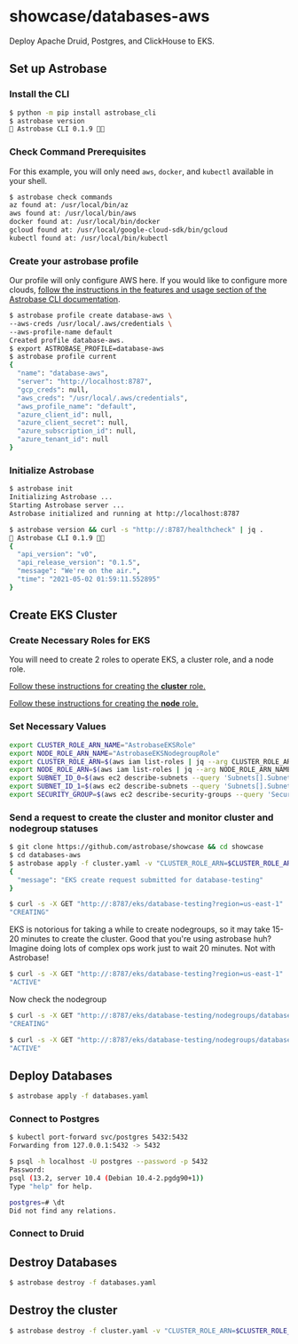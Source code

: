 # showcase/databases-aws

Deploy Apache Druid, Postgres, and ClickHouse to EKS.

## Set up Astrobase

### Install the CLI

```sh
$ python -m pip install astrobase_cli
$ astrobase version
🚀 Astrobase CLI 0.1.9 🧑‍🚀
```

### Check Command Prerequisites

For this example, you will only need `aws`, `docker`, and `kubectl` available in your shell.

```sh
$ astrobase check commands
az found at: /usr/local/bin/az
aws found at: /usr/local/bin/aws
docker found at: /usr/local/bin/docker
gcloud found at: /usr/local/google-cloud-sdk/bin/gcloud
kubectl found at: /usr/local/bin/kubectl
```

### Create your astrobase profile

Our profile will only configure AWS here. If you would like to configure more clouds, [follow the instructions in the features and usage section of the Astrobase CLI documentation](https://github.com/astrobase/cli/blob/master/README.md#features-and-usage).

```sh
$ astrobase profile create database-aws \
--aws-creds /usr/local/.aws/credentials \
--aws-profile-name default
Created profile database-aws.
$ export ASTROBASE_PROFILE=database-aws
$ astrobase profile current
{
  "name": "database-aws",
  "server": "http://localhost:8787",
  "gcp_creds": null,
  "aws_creds": "/usr/local/.aws/credentials",
  "aws_profile_name": "default",
  "azure_client_id": null,
  "azure_client_secret": null,
  "azure_subscription_id": null,
  "azure_tenant_id": null
}
```

### Initialize Astrobase

```sh
$ astrobase init
Initializing Astrobase ...
Starting Astrobase server ...
Astrobase initialized and running at http://localhost:8787
```

```sh
$ astrobase version && curl -s "http://:8787/healthcheck" | jq .
🚀 Astrobase CLI 0.1.9 🧑‍🚀
{
  "api_version": "v0",
  "api_release_version": "0.1.5",
  "message": "We're on the air.",
  "time": "2021-05-02 01:59:11.552895"
}
```

## Create EKS Cluster

### Create Necessary Roles for EKS

You will need to create 2 roles to operate EKS, a cluster role, and a node role.

[Follow these instructions for creating the __cluster__ role.](https://github.com/astrobase/cli#cluster_role_arn)

[Follow these instructions for creating the __node__ role.](https://github.com/astrobase/cli#node_role_arn)

### Set Necessary Values

```sh
export CLUSTER_ROLE_ARN_NAME="AstrobaseEKSRole"
export NODE_ROLE_ARN_NAME="AstrobaseEKSNodegroupRole"
export CLUSTER_ROLE_ARN=$(aws iam list-roles | jq --arg CLUSTER_ROLE_ARN_NAME "$CLUSTER_ROLE_ARN_NAME" -r '.Roles[] | select(.RoleName == $CLUSTER_ROLE_ARN_NAME) | .Arn')
export NODE_ROLE_ARN=$(aws iam list-roles | jq --arg NODE_ROLE_ARN_NAME "$NODE_ROLE_ARN_NAME" -r '.Roles[] | select(.RoleName == $NODE_ROLE_ARN_NAME) | .Arn')
export SUBNET_ID_0=$(aws ec2 describe-subnets --query 'Subnets[].SubnetId[]' | jq -r '.[0]')
export SUBNET_ID_1=$(aws ec2 describe-subnets --query 'Subnets[].SubnetId[]' | jq -r '.[1]')
export SECURITY_GROUP=$(aws ec2 describe-security-groups --query 'SecurityGroups[].GroupId' | jq -r '.[0]')
```

### Send a request to create the cluster and monitor cluster and nodegroup statuses

```sh
$ git clone https://github.com/astrobase/showcase && cd showcase
$ cd databases-aws
$ astrobase apply -f cluster.yaml -v "CLUSTER_ROLE_ARN=$CLUSTER_ROLE_ARN NODE_ROLE_ARN=$NODE_ROLE_ARN SUBNET_ID_0=$SUBNET_ID_0 SUBNET_ID_1=$SUBNET_ID_1 SECURITY_GROUP=$SECURITY_GROUP"
{
  "message": "EKS create request submitted for database-testing"
}
```

```sh
$ curl -s -X GET "http://:8787/eks/database-testing?region=us-east-1" | jq '.cluster.status'
"CREATING"
```

EKS is notorious for taking a while to create nodegroups, so it may take 15-20 minutes to create the cluster. Good that you're using astrobase huh? Imagine doing lots of complex ops work just to wait 20 minutes. Not with Astrobase!

```sh
$ curl -s -X GET "http://:8787/eks/database-testing?region=us-east-1" | jq '.cluster.status'
"ACTIVE"
```

Now check the nodegroup

```sh
$ curl -s -X GET "http://:8787/eks/database-testing/nodegroups/database-testing?region=us-east-1" | jq '.nodegroup.status'
"CREATING"
```

```sh
$ curl -s -X GET "http://:8787/eks/database-testing/nodegroups/database-testing?region=us-east-1" | jq '.nodegroup.status'
"ACTIVE"
```

## Deploy Databases

```sh
$ astrobase apply -f databases.yaml
```

### Connect to Postgres

```sh
$ kubectl port-forward svc/postgres 5432:5432
Forwarding from 127.0.0.1:5432 -> 5432
```

```sh
$ psql -h localhost -U postgres --password -p 5432
Password:
psql (13.2, server 10.4 (Debian 10.4-2.pgdg90+1))
Type "help" for help.

postgres=# \dt
Did not find any relations.
```

### Connect to Druid

## Destroy Databases

```sh
$ astrobase destroy -f databases.yaml
```

## Destroy the cluster

```sh
$ astrobase destroy -f cluster.yaml -v "CLUSTER_ROLE_ARN=$CLUSTER_ROLE_ARN NODE_ROLE_ARN=$NODE_ROLE_ARN SUBNET_ID_0=$SUBNET_ID_0 SUBNET_ID_1=$SUBNET_ID_1 SECURITY_GROUP=$SECURITY_GROUP"
```

